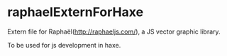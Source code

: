 raphaelExternForHaxe
====================

Extern file for Raphaël(http://raphaeljs.com/), a JS vector graphic library.

To be used for js development in haxe.
